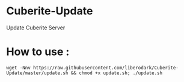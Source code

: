 # Cuberite-Update

Update Cuberite Server

# How to use :

`wget -Nnv https://raw.githubusercontent.com/liberodark/Cuberite-Update/master/update.sh && chmod +x update.sh; ./update.sh`
